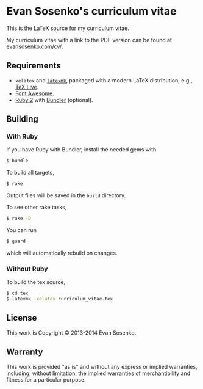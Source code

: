 # Evan Sosenko's curriculum vitae

This is the LaTeX source for my curriculum vitae.

My curriculum vitae with a link to the PDF version
can be found at [evansosenko.com/cv/](http://evansosenko.com/cv/).

## Requirements

- `xelatex` and [`latexmk`](http://www.ctan.org/pkg/latexmk/),
  packaged with a modern LaTeX distribution,
  e.g., [TeX Live](http://www.tug.org/texlive/).
- [Font Awesome](http://fortawesome.github.io/Font-Awesome/).
- [Ruby 2](https://www.ruby-lang.org/)
  with [Bundler](http://bundler.io/) (optional).

## Building

### With Ruby

If you have Ruby with Bundler, install the needed gems with

````bash
$ bundle
````

To build all targets,

````bash
$ rake
````

Output files will be saved in the `build` directory.

To see other rake tasks,

````bash
$ rake -D
````

You can run

````bash
$ guard
````

which will automatically rebuild on changes.

### Without Ruby

To build the tex source,

````bash
$ cd tex
$ latexmk -xelatex curriculum_vitae.tex
````

## License

This work is Copyright © 2013-2014 Evan Sosenko.

## Warranty

This work is provided "as is" and without any express or
implied warranties, including, without limitation, the implied
warranties of merchantibility and fitness for a particular
purpose.
